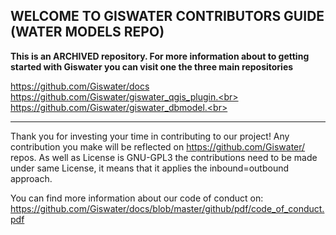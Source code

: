 ## WELCOME TO GISWATER CONTRIBUTORS GUIDE (WATER MODELS REPO)

**This is an ARCHIVED repository. For more information about to getting started with Giswater you can visit one the three main repositories**

https://github.com/Giswater/docs<br>
https://github.com/Giswater/giswater_qgis_plugin.<br>
https://github.com/Giswater/giswater_dbmodel.<br>

------------------------

Thank you for investing your time in contributing to our project! Any contribution you make will be reflected on https://github.com/Giswater/ repos. As well as License is GNU-GPL3 the contributions need to be made under same License, it means that it applies the inbound=outbound approach.<br>

You can find more information about our code of conduct on: https://github.com/Giswater/docs/blob/master/github/pdf/code_of_conduct.pdf
